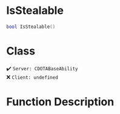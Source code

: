 # IsStealable
```lua
bool IsStealable()
```
# Class
✔️ `Server: CDOTABaseAbility`  
❌ `Client: undefined`  

# Function Description

